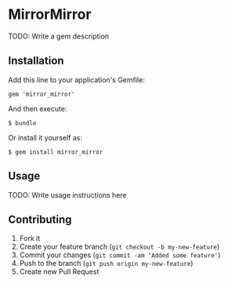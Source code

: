 # MirrorMirror

TODO: Write a gem description

## Installation

Add this line to your application's Gemfile:

    gem 'mirror_mirror'

And then execute:

    $ bundle

Or install it yourself as:

    $ gem install mirror_mirror

## Usage

TODO: Write usage instructions here

## Contributing

1. Fork it
2. Create your feature branch (`git checkout -b my-new-feature`)
3. Commit your changes (`git commit -am 'Added some feature'`)
4. Push to the branch (`git push origin my-new-feature`)
5. Create new Pull Request
